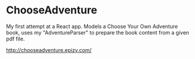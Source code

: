 # ChooseAdventure
My first attempt at a React app. 
Models a Choose Your Own Adventure book, uses my "AdventureParser" to prepare the book content from a given pdf file.

http://chooseadventure.epizy.com/
